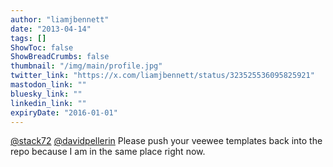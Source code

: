 ```yaml
---
author: "liamjbennett"
date: "2013-04-14"
tags: []
ShowToc: false
ShowBreadCrumbs: false
thumbnail: "/img/main/profile.jpg"
twitter_link: "https://x.com/liamjbennett/status/323525536095825921"
mastodon_link: ""
bluesky_link: ""
linkedin_link: ""
expiryDate: "2016-01-01"
---
```


[@stack72](https://x.com/stack72) [@davidpellerin](https://x.com/davidpellerin) Please push your veewee templates back into the repo because I am in the same place right now.

